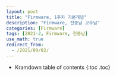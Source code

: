 ```yaml
---
layout: post
title: "Firmware, 1주차 기본개념"
description: "Firmware, 전중남 교수님"
categories: [Firmware]
tags: [2021-2, Firmware, 전중남]
use_math: true
redirect_from:
  - /2021/09/02/
---
```


* Kramdown table of contents
{:toc .toc}      
